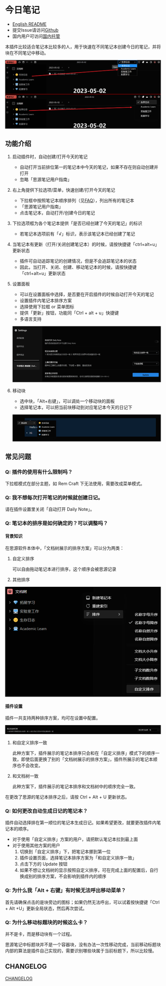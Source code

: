 # 今日笔记

- [English README](README-en.md)
- 提交Issue请访问[Github](https://github.com/frostime/siyuan-dailynote-today)
- 国内用户可访问[国内托管](https://gitcode.net/frostime/siyuan-plugin-daily-note)

本插件比较适合笔记本比较多的人，用于快速在不同笔记本创建今日的笔记，并将块在不同笔记中移动。

![日记选项](asset/日记选项.png)

## 功能介绍

1. 启动插件时，自动创建/打开今天的笔记
    - 自动打开当前排位第一的笔记本中今天的笔记，如果不存在则自动创建并打开
    - 忽略「思源笔记用户指南」

2. 右上角提供下拉选项/菜单，快速创建/打开今天的笔记
    - 下拉框中按照笔记本顺序排列（见[FAQ](#q-笔记本的排序是如何确定的可以调整吗)），列出所有的笔记本
    - 「思源笔记用户指南」
    - 点击笔记本，自动打开/创建今日的笔记

3. 下拉选项框为各个笔记本提供「是否已经创建了今天的笔记」的标识
    - 若笔记本选项前有「√」标识，表示该笔记本已经创建了笔记

4. 当笔记本有更新（打开/关闭创建笔记本）的时候，请按快捷键「ctrl+alt+u」更新状态
    - 插件可自动追踪笔记的创建情况，但是不会追踪笔记本的状态
    - 因此，当打开、关闭、创建、移动笔记本的时候，请按快捷键「ctrl+alt+u」更新状态

5. 设置面板
    - 可以在设置面板中选择，是否要在开启插件的时候自动打开今天的笔记
    - 设置插件内笔记本排序方案
    - 选择使用下拉框 or 菜单图标
    - 提供「更新」按钮，功能同「Ctrl + alt + u」快捷键
    - 多语言支持

    ![](asset/Setting.png)

6. 移动块
    - 选中块，「Alt+右键」，可以调处一个移动块的面板
    - 选择笔记本，可以把当前块移动到对应笔记本今天的日记下

    ![](asset/MoveBlock.png)

## 常见问题

### Q: 插件的使用有什么限制吗？

下拉框模式在部分主题，如 Rem Craft 下无法使用，需要改成菜单模式。

### Q: 我不想每次打开笔记的时候就创建日记。

请在插件设置里关闭「自动打开 Daily Note」。

### Q: 笔记本的排序是如何确定的？可以调整吗？

#### 背景知识

在思源软件本体中，「文档树展示的排序方案」可以分为两类：

1. 自定义排序

    可以自由拖动笔记本进行排序，这个顺序会被思源记录
2. 其他排序

<img src="asset/文档树排序.png" alt="文档树" style="display:block;margin:auto" />


#### 插件设置

插件一共支持两种排序方案，均可在设置中配置。

![](asset/Sorting.png)

1. 和自定义排序一致

    此种方案下，插件展示的笔记本排序只会和在「自定义排序」模式下的顺序一致，即使后面更换了别的「文档树展示的排序方案」，插件所展示的笔记本顺序也不会改变。

2. 和文档树一致

    此种方案下，插件展示的笔记本排序和文档树中的顺序完全一致。

在更改了思源的笔记本排序之后，请按 Ctrl + Alt + U 更新状态。


###  Q: 如何更改自动生成日记的笔记本？

插件自动选择排在第一顺位的笔记本生成日记。如果希望更改，就要更改插件内笔记本的顺序。

- 对于使用「自定义排序」方案的用户，请把默认笔记本拉到最上面
- 对于使用其他方案的用户
    1. 切换到「自定义排序」下，把笔记本挪到第一位
    2. 插件设置页面，选择笔记本排序方案为「和自定义排序一致」
    3. 点击下方的 Update 按钮
    4. 如果不想让文档树的显示按照自定义排序，可在完成上面的配置后，自行换成别的排序方案，不会影响到插件内的顺序

### Q: 为什么我「Alt + 右键」有时候无法呼出移动菜单？

首先请确保点击的是块旁边的图标；如果仍然无法呼出，可以试着按快捷键「Ctrl + Alt +U」更新全局状态，然后再次尝试。

### Q: 为什么移动标题块的时候这么卡？

并不是卡，而是移动块有一个过程。

思源笔记中标题块并不是一个容器块，没有办法一次性移动完成，当前移动标题块内部的算法是插件自己实现的，需要识别哪些块属于当前标题下，所以比较慢。

## CHANGELOG

[CHANGELOG](CHANGELOG.md)
